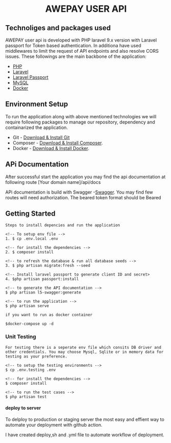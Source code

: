<h1 align="center">
   AWEPAY USER API 
</h1>

## Technoliges and packages used

AWEPAY user api is developed with PHP laravel 9.x version with Laravel passport for Token based authentication.
In additiona have used middlewares to limit the request of API endpoints and also resolve CORS issues.
These followings are the main backbone of the application:

- [PHP](https://www.php.net/)
- [Laravel](https://lumen.laravel.com/)
- [Laravel Passport](https://laravel.com/docs/9.x/passport)
- [MySQL](https://www.mysql.com/)
- [Docker](https://www.docker.com/)


## Environment Setup

To run the application along with above mentioned technologies we will require following packages to manage our repository, dependency and containarized the application.
- Git - [Download & Install Git](https://git-scm.com/downloads)
- Composer - [Download & Install Composer](https://getcomposer.org/download/).
- Docker - [Download & Install Docker](https://www.docker.com/products/docker-desktop/).


## APi Documentation

After successful start the application you may find the api documentation at following route
[Your domain name]/api/docs 

APi documentation is build with Swagger -[Swagger](https://swagger.io/). 
You may find few routes will need authorization. The beared token format should be Beared <token>


## Getting Started

```
Steps to install depencies and run the application

<!-- To setup env file -->
1. $ cp .env.local .env

<!-- for install the dependencies -->
2. $ composer install

<!-- to refresh the database & run all database seeds -->
3. $ php artisan migrate:fresh --seed

<!-- Install laravel passport to generate client ID and secret>
4. $php artisan passport:install

<!-- to generate the API documentation -->
$ php artisan l5-swagger:generate

<!-- to run the application -->
$ php artisan serve

if you want to run as docker container 

$docker-compose up -d 

```

### Unit Testing

```
For testing there is a seperate env file which consits DB driver and other credentials. You may choose Mysql, Sqlite or in memory data for testing as your preference.

<!-- to setup the testing environments -->
$ cp .env.testing .env

<!-- for install the dependencies -->
$ composer install

<!-- to run the test cases -->
$ php artisan test
```

#### deploy to server

To delploy to production or staging server the most easy and effient way to automate your deployment with github action. 

I have created deploy,sh and .yml file to automate workflow of deployment. 

